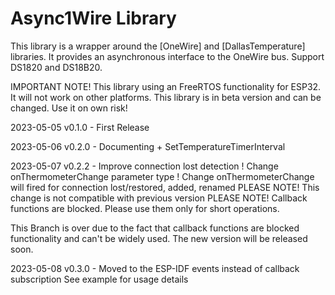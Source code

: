 # Async1Wire Library

This library is a wrapper around the [OneWire] and [DallasTemperature] libraries. It provides an asynchronous interface to the OneWire bus. 
Support DS1820 and DS18B20.

IMPORTANT NOTE!
This library using an FreeRTOS functionality for ESP32. It will not work on other platforms.
This library is in beta version and can be changed. Use it on own risk!

2023-05-05 v0.1.0 - First Release

2023-05-06 v0.2.0 - Documenting
                    + SetTemperatureTimerInterval

2023-05-07 v0.2.2 - Improve connection lost detection
                    ! Change onThermometerChange parameter type
                    ! Change onThermometerChange will fired for connection lost/restored, added, renamed
                    PLEASE NOTE! This change is not compatible with previous version
                    PLEASE NOTE! Callback functions are blocked. Please use them only for short operations.
                    
This Branch is over due to the fact that callback functions are blocked functionality and can't be widely used. The new version will be released soon.

2023-05-08 v0.3.0 - Moved to the ESP-IDF events instead of callback subscription
                    See example for usage details
                    